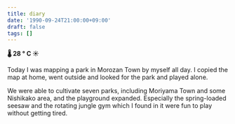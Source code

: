 ```yaml
---
title: diary
date: '1990-09-24T21:00:00+09:00'
draft: false
tags: []
---
```


**🌡 28 ° C ☀**

Today I was mapping a park in Morozan Town by myself all day. I copied the map at home, went outside and looked for the park and played alone.

We were able to cultivate seven parks, including Moriyama Town and some Nishikako area, and the playground expanded. Especially the spring-loaded seesaw and the rotating jungle gym which I found in it were fun to play without getting tired.